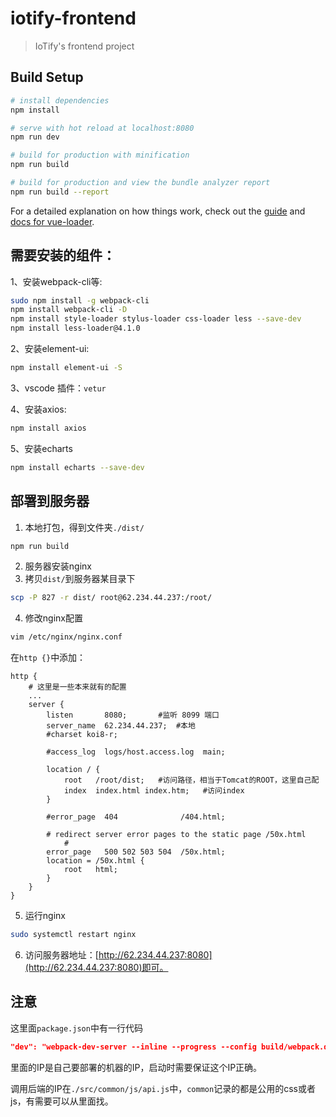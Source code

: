 # iotify-frontend

> IoTify's frontend project

## Build Setup

``` bash
# install dependencies
npm install

# serve with hot reload at localhost:8080
npm run dev

# build for production with minification
npm run build

# build for production and view the bundle analyzer report
npm run build --report
```

For a detailed explanation on how things work, check out the [guide](http://vuejs-templates.github.io/webpack/) and [docs for vue-loader](http://vuejs.github.io/vue-loader).

## 需要安装的组件：

1、安装webpack-cli等:
``` bash
sudo npm install -g webpack-cli
npm install webpack-cli -D
npm install style-loader stylus-loader css-loader less --save-dev
npm install less-loader@4.1.0
```
2、安装element-ui:
``` bash
npm install element-ui -S
```
3、vscode 插件：`vetur`

4、安装axios:
``` bash
npm install axios
```
5、安装echarts
```bash
npm install echarts --save-dev
```
## 部署到服务器
1. 本地打包，得到文件夹`./dist/`
```bash
npm run build
```
2. 服务器安装nginx
3. 拷贝`dist/`到服务器某目录下
```bash
scp -P 827 -r dist/ root@62.234.44.237:/root/
```
4. 修改nginx配置
```bash
vim /etc/nginx/nginx.conf
```
在`http {}`中添加：
```
http {
    # 这里是一些本来就有的配置
    ...
    server {
        listen       8080;       #监听 8099 端口
        server_name  62.234.44.237;  #本地
        #charset koi8-r;

        #access_log  logs/host.access.log  main;

        location / {
            root   /root/dist;   #访问路径，相当于Tomcat的ROOT，这里自己配
            index  index.html index.htm;   #访问index
        }

        #error_page  404              /404.html;

        # redirect server error pages to the static page /50x.html
            #
        error_page   500 502 503 504  /50x.html;
        location = /50x.html {
            root   html;
        }
    }
}
```
5. 运行nginx
```bash
sudo systemctl restart nginx
```
6. 访问服务器地址：[http://62.234.44.237:8080](http://62.234.44.237:8080)即可。

## 注意
这里面`package.json`中有一行代码
``` json
"dev": "webpack-dev-server --inline --progress --config build/webpack.dev.conf.js --host 183.173.120.249",
```
里面的IP是自己要部署的机器的IP，启动时需要保证这个IP正确。

调用后端的IP在`./src/common/js/api.js`中，`common`记录的都是公用的css或者js，有需要可以从里面找。